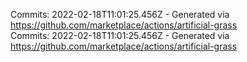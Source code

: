Commits: 2022-02-18T11:01:25.456Z - Generated via https://github.com/marketplace/actions/artificial-grass
<br>
Commits: 2022-02-18T11:01:25.456Z - Generated via https://github.com/marketplace/actions/artificial-grass
<br>
